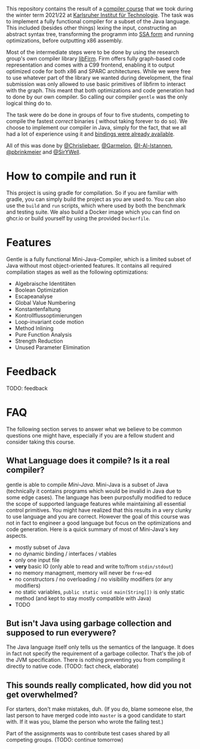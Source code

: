 This repository contains the result of a [compiler course](https://pp.info.uni-karlsruhe.de/lehre/WS202122/compprakt/)
that we took during the winter term 2021/22 at [Karlsruher Institut für Technologie](https://www.kit.edu/). The task was
to implement a fully functional compiler for a subset of the Java language. This included (besides other things)
lexing the input, constructing an abstract syntax tree, transforming the programm
into [SSA form](https://en.wikipedia.org/wiki/Static_single_assignment_form) and running optimizations, before
outputting x86 assembly.

Most of the intermediate steps were to be done by using the research group's own compiler
library [libFirm](https://pp.ipd.kit.edu/firm/). Firm offers fully graph-based code representation and comes with a C99
frontend, enabling it to output optimized code for both x86 and SPARC architectures. While we were free to use whatever
part of the library we wanted during development, the final submission was only allowed to use basic primitives of
libfirm to interact with the graph. This meant that both optimizations and code generation had to done by our own
compiler. So calling our compiler `gentle` was the only logical thing do to.

The task were do be done in groups of four to five students, competing to compile the fastest *correct* binaries (
without taking forever to do so). We choose to implement our compiler in Java, simply for the fact, that we all had a
lot of experience using it and [bindings were already available](https://pp.ipd.kit.edu/git/jFirm/).

All of this was done by [@Chrisliebaer](https://github.com/chrisliebaer), [@Garmelon](https://github.com/Garmelon),
[@I-Al-Istannen](https://github.com/I-Al-Istannen), [@pbrinkmeier](https://github.com/pbrinkmeier)
and [@SirYWell](https://github.com/SirYwell).

# How to compile and run it
This project is using gradle for compilation. So if you are familiar with gradle, you can simply build the project as
you are used to. You can also use the `build` and `run` scripts, which where used by both the benchmark and testing suite.
We also build a Docker image which you can find on ghcr.io or build yourself by using the provided `Dockerfile`.

# Features
Gentle is a fully functional Mini-Java-Compiler, which is a limited subset of Java without most object-oriented
features. It contains all required compilation stages as well as the following optimizations:

* Algebraische Identitäten
* Boolean Optimization
* Escapeanalyse
* Global Value Numbering
* Konstantenfaltung
* Kontrollflussoptimierungen
* Loop-invariant code motion
* Method Inlining
* Pure Function Analysis
* Strength Reduction
* Unused Parameter Elimination


# Feedback
TODO: feedback

# FAQ
The following section serves to answer what we believe to be common questions one might have, especially if you are a
fellow student and consider taking this course.

## What Language does it compile? Is it a real compiler?
gentle is able to compile *Mini-Java*. Mini-Java is a subset of Java (technically it contains programs which would be
invalid in Java due to some edge cases). The language has been purposfully modified to reduce the scope of supported
language features while maintaining all essential control primitives. You might have realized that this results in a
very clunky to use language and you are correct. However the goal of this course was not in fact to engineer a good
language but focus on the optimizations and code generation. Here is a quick summary of most of Mini-Java's key aspects.

* mostly subset of Java
* no dynamic binding / interfaces / vtables
* only one input file
* **very** basic IO (only able to read and write to/from `stdin/stdout`)
* no memory managment, memory will never be `free`-ed
* no constructors / no overloading / no visibility modifiers (or any modifiers)
* no static variables, `public static void main(String[])` is only static method (and kept to stay mostly compatible
  with Java)
* TODO

## But isn't Java using garbage collection and supposed to run everywere?
The Java language itself only tells us the semantics of the language. It does in fact not specify the requirement of a
garbage collector. That's the job of the JVM specification. There is nothing preventing you from compiling it directly
to native code. (TODO: fact check, elaborate)

## This sounds really complicated, how did you not get overwhelmed?
For starters, don't make mistakes, duh. (If you do, blame someone else, the last person to have merged code
into `master` is a good candidate to start with. If it was you, blame the person who wrote the failing test.)

Part of the assignments was to contribute test cases shared by all competing groups. (TODO: continue tomorrow)
